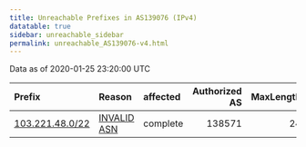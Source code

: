 ```yaml
---
title: Unreachable Prefixes in AS139076 (IPv4)
datatable: true
sidebar: unreachable_sidebar
permalink: unreachable_AS139076-v4.html
---
```


Data as of 2020-01-25 23:20:00 UTC


<div class="datatable-begin"></div>

| Prefix                                                   | Reason                                                                                                  | affected   |   Authorized AS |   MaxLength | Anchor                                       |   unreachable /24s |
|:---------------------------------------------------------|:--------------------------------------------------------------------------------------------------------|:-----------|----------------:|------------:|:---------------------------------------------|-------------------:|
| [103.221.48.0/22](https://stat.ripe.net/103.221.48.0/22) | [INVALID ASN](https://rpki-validator.ripe.net/announcement-preview?asn=AS139076&prefix=103.221.48.0/22) | complete   |          138571 |          24 | [APNIC](unreachable_APNIC_RPKI_Root-v4.html) |                  4 |

<div class="datatable-end"></div>